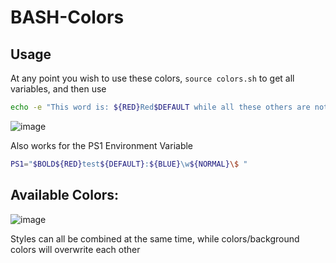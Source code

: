 # BASH-Colors
## Usage
At any point you wish to use these colors, `source colors.sh` to get all variables, and then use 
```bash
echo -e "This word is: ${RED}Red$DEFAULT while all these others are not
```

![image](https://github.com/user-attachments/assets/df9fe1bb-e99b-4b43-9e34-2e7f652cf9a1)

Also works for the PS1 Environment Variable
```bash
PS1="$BOLD${RED}test${DEFAULT}:${BLUE}\w${NORMAL}\$ "
```

## Available Colors:
![image](https://github.com/user-attachments/assets/63f5912b-bda1-4995-844e-782d7e444146)


Styles can all be combined at the same time, while colors/background colors will overwrite each other
